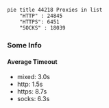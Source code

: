 
```mermaid
pie title 44218 Proxies in list
    "HTTP" : 24845
    "HTTPS": 6451
    "SOCKS" : 18039
```

### Some Info
#### Average Timeout

- mixed: 3.0s
- http: 1.5s
- https: 8.7s
- socks: 6.3s